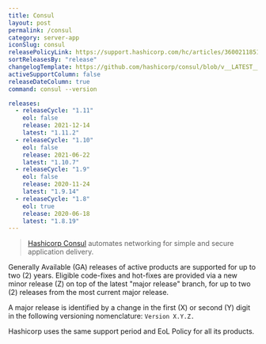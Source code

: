 ```yaml
---
title: Consul
layout: post
permalink: /consul
category: server-app
iconSlug: consul
releasePolicyLink: https://support.hashicorp.com/hc/articles/360021185113
sortReleasesBy: "release"
changelogTemplate: https://github.com/hashicorp/consul/blob/v__LATEST__/CHANGELOG.md
activeSupportColumn: false
releaseDateColumn: true
command: consul --version

releases:
  - releaseCycle: "1.11"
    eol: false
    release: 2021-12-14
    latest: "1.11.2"
  - releaseCycle: "1.10"
    eol: false
    release: 2021-06-22
    latest: "1.10.7"
  - releaseCycle: "1.9"
    eol: false
    release: 2020-11-24
    latest: "1.9.14"
  - releaseCycle: "1.8"
    eol: true
    release: 2020-06-18
    latest: "1.8.19"
---
```

> [Hashicorp Consul](https://www.consul.io/) automates networking for simple and secure application delivery.

Generally Available (GA) releases of active products are supported for up to two (2) years. Eligible code-fixes and hot-fixes are provided via a new minor release (Z) on top of the latest "major release" branch, for up to two (2) releases from the most current major release. 

A major release is identified by a change in the first (X) or second (Y) digit in the following versioning nomenclature: `Version X.Y.Z.`

Hashicorp uses the same support period and EoL Policy for all its products.
